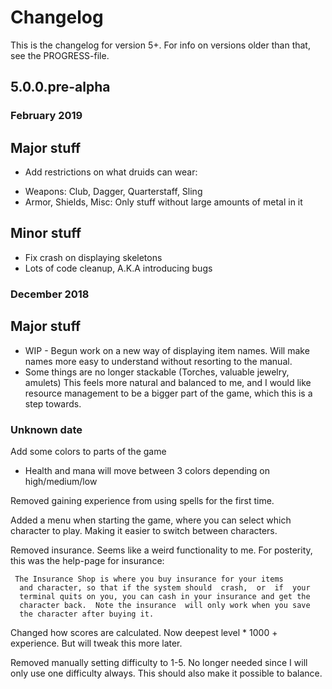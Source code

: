 # Changelog
This is the changelog for version 5+. For info on versions older than that, see
the PROGRESS-file.

## 5.0.0.pre-alpha

### February 2019

## Major stuff
* Add restrictions on what druids can wear:
- Weapons: Club, Dagger, Quarterstaff, Sling
- Armor, Shields, Misc: Only stuff without large amounts of metal in it

## Minor stuff
* Fix crash on displaying skeletons
* Lots of code cleanup, A.K.A introducing bugs

### December 2018

## Major stuff
* WIP - Begun work on a new way of displaying item names. Will make names more
  easy to understand without resorting to the manual.
* Some things are no longer stackable (Torches, valuable jewelry, amulets)
  This feels more natural and balanced to me, and I would like resource management
  to be a bigger part of the game, which this is a step towards.

### Unknown date

Add some colors to parts of the game
* Health and mana will move between 3 colors depending on high/medium/low

Removed gaining experience from using spells for the first time.

Added a menu when starting the game, where you can select which character to
play. Making it easier to switch between characters.

Removed insurance. Seems like a weird functionality to me. For posterity, this was the
help-page for insurance:

     The Insurance Shop is where you buy insurance for your items
      and character, so that if the system should  crash,  or  if  your
      terminal quits on you, you can cash in your insurance and get the
      character back.  Note the insurance  will only work when you save
      the character after buying it.

Changed how scores are calculated. Now deepest level * 1000 + experience. But
will tweak this more later.

Removed manually setting difficulty to 1-5. No longer needed since I will only
use one difficulty always. This should also make it possible to balance.

